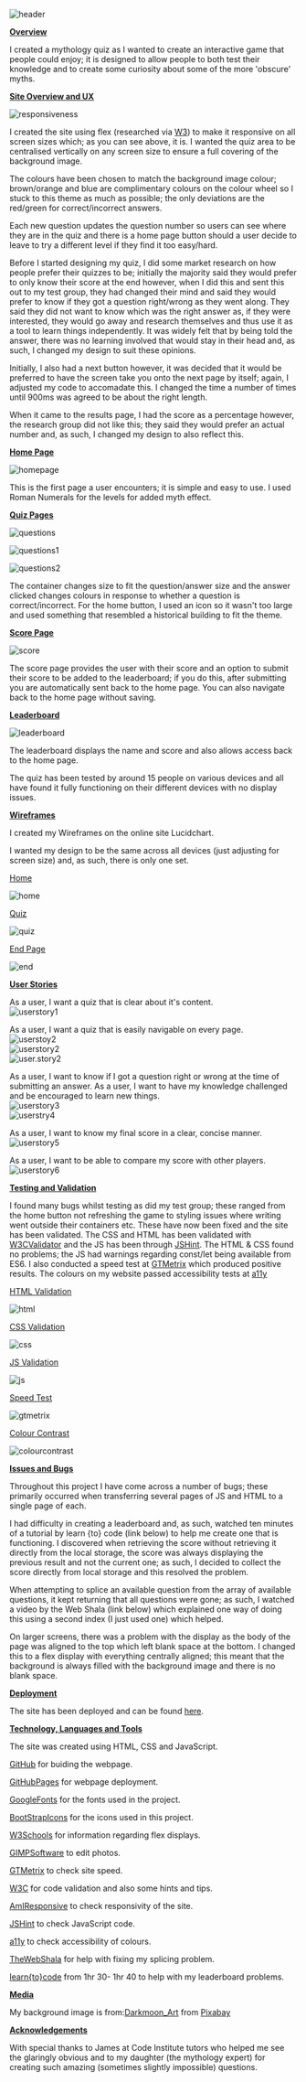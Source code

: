 ![header](assets/images/header.png)

<u><b>Overview</b></u><br>

I created a mythology quiz as I wanted to create an interactive game that people could enjoy; it is designed to allow people to both test their knowledge and to create some curiosity about some of the more 'obscure' myths. 

<u><b>Site Overview and UX</b></u>

![responsiveness](assets/images/responsiveness.png)

I created the site using flex (researched via [W3](https://www.w3.org/)) to make it responsive on all screen sizes which; as you can see above, it is. I wanted the quiz area to be centralised vertically on any screen size to ensure a full covering of the background image.

The colours have been chosen to match the background image colour; brown/orange and blue are complimentary colours on the colour wheel so I stuck to this theme as much as possible; the only deviations are the red/green for correct/incorrect answers.

Each new question updates the question number so users can see where they are in the quiz and there is a home page button should a user decide to leave to try a different level if they find it too easy/hard.

Before I started designing my quiz, I did some market research on how people prefer their quizzes to be; initially the majority said they would prefer to only know their score at the end however, when I did this and sent this out to my test group, they had changed their mind and said they would prefer to know if they got a question right/wrong as they went along. They said they did not want to know which was the right answer as, if they were interested, they would go away and research themselves and thus use it as a tool to learn things independently. It was widely felt that by being told the answer, there was no learning involved that would stay in their head and, as such, I changed my design to suit these opinions.

Initially, I also had a next button however, it was decided that it would be preferred to have the screen take you onto the next page by itself; again, I adjusted my code to accomadate this. I changed the time a number of times until 900ms was agreed to be about the right length.

When it came to the results page, I had the score as a percentage however, the research group did not like this; they said they would prefer an actual number and, as such, I changed my design to also reflect this.

<b><u>Home Page</u></b>

![homepage](assets/images/home.png)

This is the first page a user encounters; it is simple and easy to use. I used Roman Numerals for the levels for added myth effect.<br>

<b><u>Quiz Pages</u></b>

![questions](assets/images/questions.png)

![questions1](assets/images/questions2.png)

![questions2](assets/images/questions3.png)

The container changes size to fit the question/answer size and the answer clicked changes colours in response to whether a question is correct/incorrect. For the home button, I used an icon so it wasn't too large and used something that resembled a historical building to fit the theme.<br>

<b><u>Score Page</u></b>

![score](assets/images/scorepage.png)

The score page provides the user with their score and an option to submit their score to be added to the leaderboard; if you do this, after submitting you are automatically sent back to the home page. You can also navigate back to the home page without saving.

<b><u>Leaderboard</u></b>

![leaderboard](assets/images/leaderbord.png)

The leaderboard displays the name and score and also allows access back to the home page.

The quiz has been tested by around 15 people on various devices and all have found it fully functioning on their different devices with no display issues.

<b><u>Wireframes</u></b>

I created my Wireframes on the online site Lucidchart.

I wanted my design to be the same across all devices (just adjusting for screen size) and, as such, there is only one set.

<u>Home</u><br>

![home](assets/images/homepage.png)

<u>Quiz</u><br>

![quiz](assets/images/quizpage.png)

<u>End Page</u><br>

![end](assets/images/endpage.png)

<b><u>User Stories</u></b>

As a user, I want a quiz that is clear about it's content.<br>
![userstory1](assets/images/userstory1.png)<br>

As a user, I want a quiz that is easily navigable on every page.<br>
![userstoy2](assets/images/userstorynav.png)<br>
![userstory2](assets/images/userstorynav1.png)<br>
![user.story2](assets/images/userstorynav2.png)<br>

As a user, I want to know if I got a question right or wrong at the time of submitting an answer.
As a user, I want to have my knowledge challenged and be encouraged to learn new things.<br>
![userstory3](assets/images/userstoryright.png)<br>
![userstry4](assets/images/userstorywrong.png)<br>

As a user, I want to know my final score in a clear, concise manner.<br>
![userstory5](assets/images/userstoryscore.png)<br>

As a user, I want to be able to compare my score with other players.<br>
![userstory6](assets/images/userstoryleaderboard.png)<br>

<b><u>Testing and Validation</u></b>

I found many bugs whilst testing as did my test group; these ranged from the home button not refreshing the game to styling issues where writing went outside their containers etc. These have now been fixed and the site has been validated. The CSS and HTML has been validated with [W3CValidator](https://validator.w3.org/) and the JS has been through [JSHint](https://jshint.com/). The HTML & CSS found no problems; the JS had warnings regarding const/let being available from ES6. I also conducted a speed test at [GTMetrix](https://gtmetrix.com/) which produced positive results. The colours on my website passed accessibility tests at [a11y](https://color.a11y.com/Contrast/)

<u>HTML Validation</u>

![html](assets/images/HTMLvalidator.png)

<u>CSS Validation</u>

![css](assets/images/CSSvalidator.png)

<u>JS Validation</u>

![js](assets/images/jshint.png)

<u>Speed Test</u>

![gtmetrix](assets/images/gtmetrix.png)

<u>Colour Contrast</u>

![colourcontrast](assets/images/colourcontrast.png)

<b><u>Issues and Bugs</u></b>

Throughout this project I have come across a number of bugs; these primarily occurred when transferring several pages of JS and HTML to a single page of each. 

I had difficulty in creating a leaderboard and, as such, watched ten minutes of a tutorial by learn {to} code (link below) to help me create one that is functioning. I discovered when retrieving the score without retrieving it directly from the local storage, the score was always displaying the previous result and not the current one; as such, I decided to collect the score directly from local storage and this resolved the problem.

When attempting to splice an available question from the array of available questions, it kept returning that all questions were gone; as such, I watched a video by the Web Shala (link below) which explained one way of doing this using a second index (I just used one) which helped.

On larger screens, there was a problem with the display as the body of the page was aligned to the top which left blank space at the bottom. I changed this to a flex display with everything centrally aligned; this meant that the background is always filled with the background image and there is no blank space.

<b><u>Deployment</u></b>

The site has been deployed and can be found [here](https://hollyt85.github.io/QuizProject2/).

<b><u>Technology, Languages and Tools</u></b>

The site was created using HTML, CSS and JavaScript.

[GitHub](https://github.com/) for buiding the webpage.

[GitHubPages](https://pages.github.com/) for webpage deployment.

[GoogleFonts](https://fonts.google.com/) for the fonts used in the project.

[BootStrapIcons](https://icons.getbootstrap.com/) for the icons used in this project.

[W3Schools](https://www.w3schools.com/) for information regarding flex displays.

[GIMPSoftware](https://www.gimp.org/) to edit photos.

[GTMetrix](https://gtmetrix.com/) to check site speed.

[W3C](https://www.w3.org/) for code validation and also some hints and tips.

[AmIResponsive](http://ami.responsivedesign.is/#) to check responsivity of the site.

[JSHint](https://jshint.com/) to check JavaScript code.

[a11y](https://color.a11y.com/Contrast/) to check accessibility of colours.

[TheWebShala](https://www.youtube.com/watch?v=QU6z69P5BrU&t=820s) for help with fixing my splicing problem.

[learn{to}code](https://www.youtube.com/watch?v=icb9AUBeznQ) from 1hr 30- 1hr 40 to help with my leaderboard problems.

<b><u>Media</u></b>

My background image is from:<a href="https://pixabay.com/users/darkmoon_art-1664300/?utm_source=link-attribution&amp;utm_medium=referral&amp;utm_campaign=image&amp;utm_content=3408811">Darkmoon_Art</a> from <a href="https://pixabay.com/?utm_source=link-attribution&amp;utm_medium=referral&amp;utm_campaign=image&amp;utm_content=3408811">Pixabay</a>

<b><u>Acknowledgements</u></b>

With special thanks to James at Code Institute tutors who helped me see the glaringly obvious and to my daughter (the mythology expert) for creating such amazing (sometimes slightly impossible) questions.